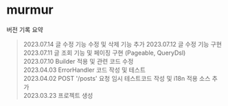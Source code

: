 # murmur

버전 기록 요약
> 2023.07.14 글 수정 기능 수정 및 삭제 기능 추가
> 2023.07.12 글 수정 기능 구현  
> 2023.07.11 글 조회 기능 및 페이징 구현 (Pageable, QueryDsl)  
> 2023.07.10 Builder 적용 및 관련 코드 수정  
> 2023.04.03 ErrorHandler 코드 작성 및 테스트  
> 2023.04.02 POST '/posts' 요청 임시 테스트코드 작성 및 i18n 적용 소스 추가  
> 2023.03.23 프로젝트 생성
